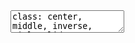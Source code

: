 <!DOCTYPE html>
<html>
  <head>
    <title>Manipulação de Strings no R</title>
    <meta charset="utf-8">
    <meta name="author" content="Ana Lu Spinola, R-ladies" />
    <link href="libs/remark-css-0.0.1/default.css" rel="stylesheet" />
    <link href="libs/remark-css-0.0.1/rladies.css" rel="stylesheet" />
    <link href="libs/remark-css-0.0.1/rladies-fonts.css" rel="stylesheet" />
  </head>
  <body>
    <textarea id="source">
class: center, middle, inverse, title-slide

# Manipulação de Strings no R
### Ana Lu Spinola, R-ladies
### 15 de outubro de 2018

---

class: center, middle
# O que vamos fazer?

Algumas definições

Ver as funções básicas 

Falar de expressões regulares

---
# Básico de strings

Use **'** ou **"** para delimitar strings. Aspas duplas são preferiveis.


```r
s1 &lt;- "Hello, World"
s1
```

```
## [1] "Hello, World"
```

```r
s2 &lt;- 'Eu não gosto de aspas simples, mas vou usar para mostrar que dá no mesmo'
s2
```

```
## [1] "Eu não gosto de aspas simples, mas vou usar para mostrar que dá no mesmo"
```

```r
s3 &lt;- c("mulher", "linda", "poderosa")
s3
```

```
## [1] "mulher"   "linda"    "poderosa"
```
---
# Alguns caracteres especiais

Para incluir caracteres especiais em uma string, você tem que que sinaliza-los com uma barra invertida:

&lt;table&gt;
        &lt;tbody&gt;
        &lt;tr&gt;
            &lt;th&gt;Símbolo&lt;/th&gt;
            &lt;th&gt;Significado&lt;/th&gt;
        &lt;/tr&gt;
        &lt;tr&gt;
            &lt;td&gt;\n&lt;/td&gt;
            &lt;td&gt;parágrafo&lt;/td&gt;
        &lt;/tr&gt;
        &lt;tr&gt;
            &lt;td&gt;\t&lt;/td&gt;
            &lt;td&gt;tab&lt;/td&gt;
        &lt;/tr&gt;
        &lt;tr&gt;
        &lt;td&gt;\"&lt;/td&gt;
        &lt;td&gt;aspas&lt;/td&gt;
        &lt;/tr&gt;
        &lt;tr&gt;
            &lt;td&gt;\'&lt;/td&gt;
            &lt;td&gt;apóstrofe&lt;/td&gt;
        &lt;/tr&gt;
    &lt;/tbody&gt;
    &lt;/table&gt;

Use `?"'"` para listar todos
---
# O pacote stringr do R

No R base, temos várias funções para trabalhar com strings

As vantagens do `stringr` são:

&lt;ul&gt;
&lt;li&gt;possibiliade de trabalhar em várias línguas
&lt;li&gt;não considera NA como caracter
&lt;li&gt;possibilidade de trabalhar com expressões regulares
&lt;\ul&gt;


```r
library(stringr)
```
---

# A função `str_lenght`


```r
s3
```

```
## [1] "mulher"   "linda"    "poderosa"
```

```r
str_length(s3)
```

```
## [1] 6 5 8
```

# Combinando strings


```r
str_c("Eu", "adoro", "chocolate")
```

```
## [1] "Euadorochocolate"
```

```r
str_c("Eu", "adoro", "chocolate", sep = " ")
```

```
## [1] "Eu adoro chocolate"
```
---
# Combinando vetores e strings


```r
s3
```

```
## [1] "mulher"   "linda"    "poderosa"
```

```r
str_c(s3, collapse = ",")
```

```
## [1] "mulher,linda,poderosa"
```

```r
str_c(1:3, s3)
```

```
## [1] "1mulher"   "2linda"    "3poderosa"
```

```r
str_c(str_c(1:3, ". "), s3)
```

```
## [1] "1. mulher"   "2. linda"    "3. poderosa"
```
---
# Separando strings


```r
s3
```

```
## [1] "mulher"   "linda"    "poderosa"
```

```r
str_sub(s3, start = 1, end = 2)
```

```
## [1] "mu" "li" "po"
```

```r
str_sub(s3, -3, -2)
```

```
## [1] "he" "nd" "os"
```
---
# Caixa alta e caixa baixa


```r
str_to_lower(s1)
```

```
## [1] "hello, world"
```

```r
str_to_upper(s1)
```

```
## [1] "HELLO, WORLD"
```

```r
str_to_title(s1)
```

```
## [1] "Hello, World"
```
---
# Expressões Regulares (regex)

```r
s3
```

```
## [1] "mulher"   "linda"    "poderosa"
```

```r
str_detect(s3, "l")
```

```
## [1]  TRUE  TRUE FALSE
```

```r
str_detect(s3, "a")
```

```
## [1] FALSE  TRUE  TRUE
```
---
# Nem tudo é o que parece...

 &lt;img src="img/nutella-no-pote-de-feijão.jpg" alt="feijão no pote de nutella"&gt;
---
#Nem tudo é o que parece...

Sempre que um \ aparecer em uma expressão regular, você deve escrevê-lo como \\\

Use `writeLines()` para ver como R vê sua string de fato:

```r
writeLines("\\.")
```

```
## \.
```

```r
writeLines("\\ é uma barra invertida")
```

```
## \ é uma barra invertida
```
---
# Caracteres especiais em regex


```r
spec1 &lt;- "AnaLu." 

str_detect(spec1, "Lu.") #ponto como regex
```

```
## [1] TRUE
```

```r
str_detect(spec1, "Lu\\.") #ponto como ponto
```

```
## [1] TRUE
```

```r
spec2 &lt;- "R-ladies\\AnaLu" #queremos uma barra só

str_detect(spec2, "s\\\\A") #queremos achar uma barra entre s e A
```

```
## [1] TRUE
```
---
# 4 barras para localizar 1??

.center[
  - Estamos progurando por uma barra invertida (#4)
  - Usamos uma barra invertida para indicar que é uma barra e não um caracter special (#3)
  - Usamos duas barras para indicar a regex (#2 e #1)
]
---

# Marcadores (âncoras)

&lt;ul&gt;
&lt;li&gt; ^ indica começo do string
&lt;li&gt; $ indica fim do string



```r
s3
```

```
## [1] "mulher"   "linda"    "poderosa"
```

```r
str_detect(s3, "a$") #palavras que terminam com a
```

```
## [1] FALSE  TRUE  TRUE
```

```r
str_extract(s3, "^.u" ) #palavras com u na segunda posição
```

```
## [1] "mu" NA   NA
```
---
class: center, midle

# Obrigada!

GitHub: analuspi
    </textarea>
<script src="https://remarkjs.com/downloads/remark-latest.min.js"></script>
<script>var slideshow = remark.create({
"highlightStyle": "github",
"highlightLines": true,
"countIncrementalSlides": false
});
if (window.HTMLWidgets) slideshow.on('afterShowSlide', function (slide) {
  window.dispatchEvent(new Event('resize'));
});
(function() {
  var d = document, s = d.createElement("style"), r = d.querySelector(".remark-slide-scaler");
  if (!r) return;
  s.type = "text/css"; s.innerHTML = "@page {size: " + r.style.width + " " + r.style.height +"; }";
  d.head.appendChild(s);
})();</script>

<script>
(function() {
  var i, text, code, codes = document.getElementsByTagName('code');
  for (i = 0; i < codes.length;) {
    code = codes[i];
    if (code.parentNode.tagName !== 'PRE' && code.childElementCount === 0) {
      text = code.textContent;
      if (/^\\\((.|\s)+\\\)$/.test(text) || /^\\\[(.|\s)+\\\]$/.test(text) ||
          /^\$\$(.|\s)+\$\$$/.test(text) ||
          /^\\begin\{([^}]+)\}(.|\s)+\\end\{[^}]+\}$/.test(text)) {
        code.outerHTML = code.innerHTML;  // remove <code></code>
        continue;
      }
    }
    i++;
  }
})();
</script>
<!-- dynamically load mathjax for compatibility with self-contained -->
<script>
(function () {
  var script = document.createElement('script');
  script.type = 'text/javascript';
  script.src  = 'https://mathjax.rstudio.com/latest/MathJax.js?config=TeX-MML-AM_CHTML';
  if (location.protocol !== 'file:' && /^https?:/.test(script.src))
    script.src  = script.src.replace(/^https?:/, '');
  document.getElementsByTagName('head')[0].appendChild(script);
})();
</script>
  </body>
</html>
